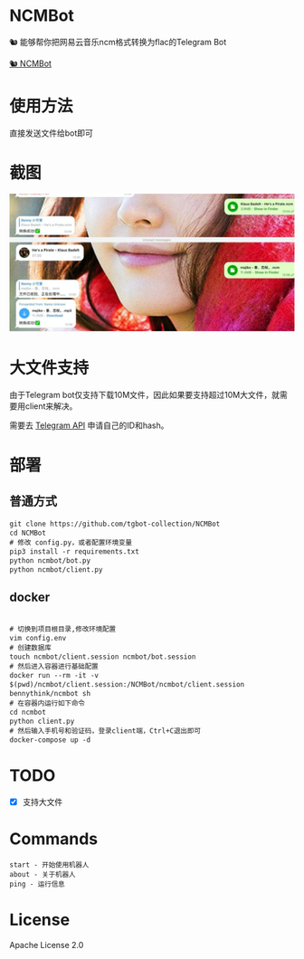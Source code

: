 # NCMBot
🐿️ 能够帮你把网易云音乐ncm格式转换为flac的Telegram Bot

[🐿️ NCMBot](https://t.me/netease_ncm_bot)

# 使用方法
直接发送文件给bot即可

# 截图
![](assets/1.jpeg)

# 大文件支持
由于Telegram bot仅支持下载10M文件，因此如果要支持超过10M大文件，就需要用client来解决。

需要去 [Telegram API](my.telegram.org) 申请自己的ID和hash。

# 部署
## 普通方式
```shell script
git clone https://github.com/tgbot-collection/NCMBot
cd NCMBot
# 修改 config.py，或者配置环境变量
pip3 install -r requirements.txt
python ncmbot/bot.py
python ncmbot/client.py
```
## docker

```shell script

# 切换到项目根目录,修改环境配置
vim config.env 
# 创建数据库
touch ncmbot/client.session ncmbot/bot.session
# 然后进入容器进行基础配置
docker run --rm -it -v $(pwd)/ncmbot/client.session:/NCMBot/ncmbot/client.session bennythink/ncmbot sh
# 在容器内运行如下命令
cd ncmbot
python client.py
# 然后输入手机号和验证码，登录client端，Ctrl+C退出即可
docker-compose up -d
```

# TODO
- [x] 支持大文件

# Commands
```
start - 开始使用机器人
about - 关于机器人
ping - 运行信息
```

# License
Apache License 2.0